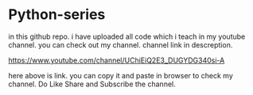 # Python-series

in this github repo. i have uploaded all code which i teach in my youtube channel. you can check out my channel.
channel link in descreption.

https://www.youtube.com/channel/UChiEiQ2E3_DUGYDG340si-A

here above is link. you can copy it and paste in browser to check my channel.
Do Like Share and Subscribe the channel.
